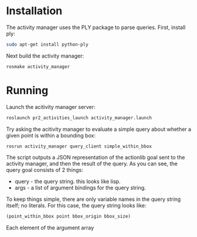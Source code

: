 Installation
=============

The activity manager uses the PLY package to parse queries. First, install ply:

```bash
sudo apt-get install python-ply
```

Next build the activity manager:

```bash
rosmake activity_manager
```

Running
=============

Launch the acitivity manager server:

```bash
roslaunch pr2_activities_launch activity_manager.launch
```

Try asking the acitivity manager to evaluate a simple query
about whether a given point is within a bounding box:

```bash
rosrun activity_manager query_client simple_within_bbox
```

The script outputs a JSON representation of the actionlib goal sent to
the activity manager, and then the result of the query.  As you can
see, the query goal consists of 2 things:

- query - the query string. this looks like lisp.
- args - a list of argument bindings for the query string.

To keep things simple, there are only variable names in the query
string itself; no literals. For this case, the query string looks like:

```lisp
(point_within_bbox point bbox_origin bbox_size)
```

Each element of the argument array 


